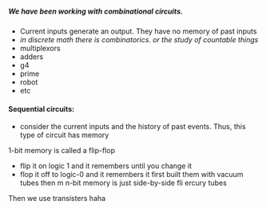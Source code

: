 ##### We have been working with combinational circuits.
- Current inputs generate an output. They have no memory of past inputs
- *in discrete math there is combinatorics. or the study of countable things*
- multiplexors
- adders
- g4
- prime
- robot
- etc

#### Sequential circuits:
- consider the current inputs and the history of past events. Thus, this type of circuit has memory

1-bit memory is called a flip-flop 
- flip it on logic 1 and it remembers until you change it
- flop it off to logic-0 and it remembers it
first built them with vacuum tubes then m
n-bit memory is just side-by-side fli
ercury tubes

Then we use transisters haha
